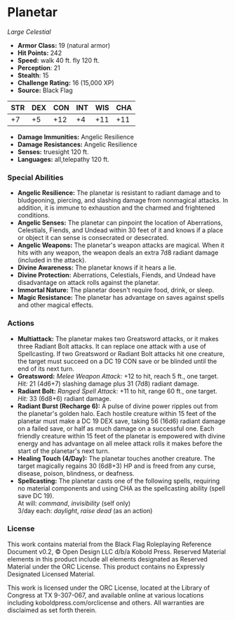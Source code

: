 # Planetar

*Large* *Celestial*

- **Armor Class:** 19 (natural armor)
- **Hit Points:** 242 
- **Speed:** walk 40 ft. fly 120 ft.
- **Perception**: 21
- **Stealth**: 15
- **Challenge Rating:** 16 (15,000 XP)
- **Source:** Black Flag

| STR | DEX | CON | INT | WIS | CHA |
| --- | --- | --- | --- | --- | --- |
| +7 | +5 | +12 | +4 | +11 | +11 |

- **Damage Immunities:** Angelic Resilience
- **Damage Resistances:** Angelic Resilience
- **Senses:** truesight 120 ft.
- **Languages:** all,telepathy 120 ft.

### Special Abilities

- **Angelic Resilience:** The planetar is resistant to radiant damage and to bludgeoning, piercing, and slashing damage from nonmagical attacks. In addition, it is immune to exhaustion and the charmed and frightened conditions.
- **Angelic Senses:** The planetar can pinpoint the location of Aberrations, Celestials, Fiends, and Undead within 30 feet of it and knows if a place or object it can sense is consecrated or desecrated.
- **Angelic Weapons:** The planetar's weapon attacks are magical. When it hits with any weapon, the weapon deals an extra 7d8 radiant damage (included in the attack).
- **Divine Awareness:** The planetar knows if it hears a lie.
- **Divine Protection:** Aberrations, Celestials, Fiends, and Undead have disadvantage on attack rolls against the planetar.
- **Immortal Nature:** The planetar doesn't require food, drink, or sleep.
- **Magic Resistance:** The planetar has advantage on saves against spells and other magical effects.

### Actions

- **Multiattack:** The planetar makes two Greatsword attacks, or it makes three Radiant Bolt attacks. It can replace one attack with a use of Spellcasting. If two Greatsword or Radiant Bolt attacks hit one creature, the target must succeed on a DC 19 CON save or be blinded until the end of its next turn.
- **Greatsword:** _Melee Weapon Attack:_ +12 to hit, reach 5 ft., one target. _Hit:_ 21 (4d6+7) slashing damage plus 31 (7d8) radiant damage.
- **Radiant Bolt:** _Ranged Spell Attack:_ +11 to hit, range 60 ft., one target. _Hit:_ 33 (6d8+6) radiant damage.
- **Radiant Burst (Recharge 6):** A pulse of divine power ripples out from the planetar's golden halo. Each hostile creature within 15 feet of the planetar must make a DC 19 DEX save, taking 56 (16d6) radiant damage on a failed save, or half as much damage on a successful one. Each friendly creature within 15 feet of the planetar is empowered with divine energy and has advantage on all melee attack rolls it makes before the start of the planetar's next turn.
- **Healing Touch (4/Day):** The planetar touches another creature. The target magically regains 30 (6d8+3) HP and is freed from any curse, disease, poison, blindness, or deafness.
- **Spellcasting:** The planetar casts one of the following spells, requiring no material components and using CHA as the spellcasting ability (spell save DC 19).<br>At will: _command_, _invisibility_ (self only)<br>3/day each: _daylight_, _raise dead_ (as an action)


### License

This work contains material from the Black Flag Roleplaying Reference Document v0.2, © Open Design LLC d/b/a Kobold Press. Reserved Material elements in this product include all elements designated as Reserved Material under the ORC License. This product contains no Expressly Designated Licensed Material.

This work is licensed under the ORC License, located at the Library of Congress at TX 9-307-067, and available online at various locations including koboldpress.com/orclicense and others. All warranties are disclaimed as set forth therein.
